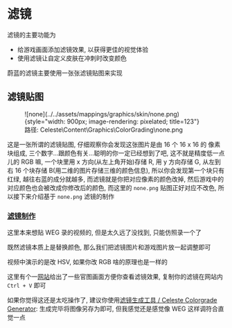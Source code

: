 # 滤镜

滤镜的主要功能为

* 给游戏画面添加滤镜效果, 以获得更佳的视觉体验
* 使用滤镜让自定义皮肤在冲刺时改变颜色

蔚蓝的滤镜主要使用一张张滤镜贴图来实现

## 滤镜贴图

<figure markdown>
  ![none](../../assets/mappings/graphics/skin/none.png){style="width: 900px; image-rendering: pixelated; title=123"}
  <figcaption>路径: Celeste\Content\Graphics\ColorGrading\none.png</figcaption>
</figure>

这是一张所谓的滤镜贴图, 仔细观察你会发现这张图片是由 16 个 16 x 16 的 像素块组成, 三个数字...跟颜色有关...聪明的你一定已经想到了吧, 这不就是精度低一点儿的 RGB 嘛, 一个块里用 x 方向(从左上角开始)存储 R, 用 y 方向存储 G,
从左到右 16 个块存储 B(用二维的图片存储三维的颜色信息), 所以你会发现第一个块只有红绿, 越往右蓝的成分就越多, 而滤镜就是你把对应像素的颜色改掉, 然后游戏中的对应颜色也会被改成你修改后的颜色, 而这里的 `none.png` 贴图正好对应不改色, 所以接下来介绍基于 `none.png` 滤镜的制作


### [滤镜制作](https://www.bilibili.com/video/BV1WW7czqEPi)

这里本来想贴 WEG 录的视频的, 但是太久远了没找到, 只能仿照录一个了

既然滤镜本质上是替换颜色, 那么我们把滤镜图片和游戏图片放一起调整即可

视频中演示的是改 HSV, 如果你改 RGB 啥的原理也是一样的

这里有个一[网站](https://colorgrade-visualiser.modded-celeste.com/)给出了一些官图画面方便你查看滤镜效果, 复制你的滤镜在网站内 `Ctrl + V` 即可

如果你觉得这还是太吃操作了, 建议你使用[滤镜生成工具 / Celeste Colorgrade Generator](https://lostinnowhere314.github.io/celeste-colorgrade-gen/): 生成完毕将图像另存为即可, 但我感觉还是感觉像 WEG 这样调符合直觉一点




